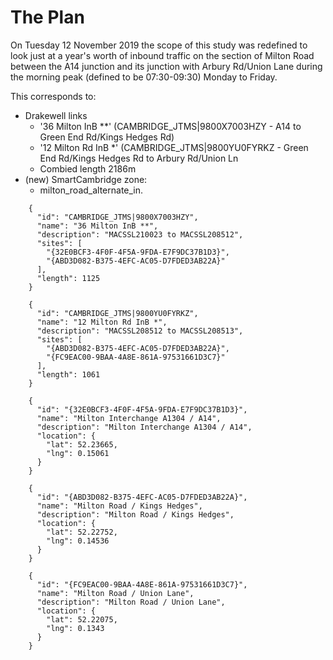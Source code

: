 The Plan
========

On Tuesday 12 November 2019 the scope of this study was redefined to
look just at a year's worth of inbound traffic on the section of Milton
Road between the A14 junction and its junction with Arbury Rd/Union Lane
during the morning peak (defined to be 07:30-09:30) Monday to Friday.

This corresponds to:

* Drakewell links
    * '36 Milton InB \*\*' (CAMBRIDGE_JTMS|9800X7003HZY - A14 to Green End Rd/Kings Hedges Rd)
    * '12 Milton Rd InB \*' (CAMBRIDGE_JTMS|9800YU0FYRKZ - Green End Rd/Kings
      Hedges Rd to Arbury Rd/Union Ln
    * Combied length 2186m
* (new) SmartCambridge zone:
    * milton\_road\_alternate\_in.

```
    {
      "id": "CAMBRIDGE_JTMS|9800X7003HZY",
      "name": "36 Milton InB **",
      "description": "MACSSL210023 to MACSSL208512",
      "sites": [
        "{32E0BCF3-4F0F-4F5A-9FDA-E7F9DC37B1D3}",
        "{ABD3D082-B375-4EFC-AC05-D7FDED3AB22A}"
      ],
      "length": 1125
    }

    {
      "id": "CAMBRIDGE_JTMS|9800YU0FYRKZ",
      "name": "12 Milton Rd InB *",
      "description": "MACSSL208512 to MACSSL208513",
      "sites": [
        "{ABD3D082-B375-4EFC-AC05-D7FDED3AB22A}",
        "{FC9EAC00-9BAA-4A8E-861A-97531661D3C7}"
      ],
      "length": 1061
    }

    {
      "id": "{32E0BCF3-4F0F-4F5A-9FDA-E7F9DC37B1D3}",
      "name": "Milton Interchange A1304 / A14",
      "description": "Milton Interchange A1304 / A14",
      "location": {
        "lat": 52.23665,
        "lng": 0.15061
      }
    }

    {
      "id": "{ABD3D082-B375-4EFC-AC05-D7FDED3AB22A}",
      "name": "Milton Road / Kings Hedges",
      "description": "Milton Road / Kings Hedges",
      "location": {
        "lat": 52.22752,
        "lng": 0.14536
      }
    }

    {
      "id": "{FC9EAC00-9BAA-4A8E-861A-97531661D3C7}",
      "name": "Milton Road / Union Lane",
      "description": "Milton Road / Union Lane",
      "location": {
        "lat": 52.22075,
        "lng": 0.1343
      }
    }
```
